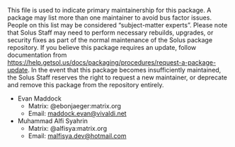 This file is used to indicate primary maintainership for this package. A package may list more than one maintainer to avoid bus factor issues. People on this list may be considered “subject-matter experts”. Please note that Solus Staff may need to perform necessary rebuilds, upgrades, or security fixes as part of the normal maintenance of the Solus package repository. If you believe this package requires an update, follow documentation from https://help.getsol.us/docs/packaging/procedures/request-a-package-update. In the event that this package becomes insufficiently maintained, the Solus Staff reserves the right to request a new maintainer, or deprecate and remove this package from the repository entirely.

- Evan Maddock
  - Matrix: @ebonjaeger:matrix.org
  - Email: maddock.evan@vivaldi.net
- Muhammad Alfi Syahrin
  - Matrix: @alfisya:matrix.org
  - Email: malfisya.dev@hotmail.com
